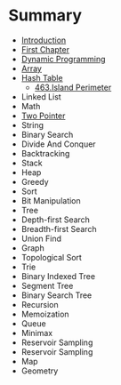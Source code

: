 # Summary

* [Introduction](README.md)
* [First Chapter](chapter1.md)
* [Dynamic Programming](dynamic-programming.md)
* [Array](array.md)
* [Hash Table](hash-table.md)
  * [463.Island Perimeter](hash-table/463island-perimeter.md)
* Linked List
* Math
* [Two Pointer](twopointer.md)
* String
* Binary Search
* Divide And Conquer
* Backtracking
* Stack
* Heap
* Greedy
* Sort
* Bit Manipulation
* Tree
* Depth-first Search
* Breadth-first Search
* Union Find
* Graph
* Topological Sort
* Trie
* Binary Indexed Tree
* Segment Tree
* Binary Search Tree
* Recursion
* Memoization
* Queue
* Minimax
* Reservoir Sampling
* Reservoir Sampling
* Map
* Geometry

